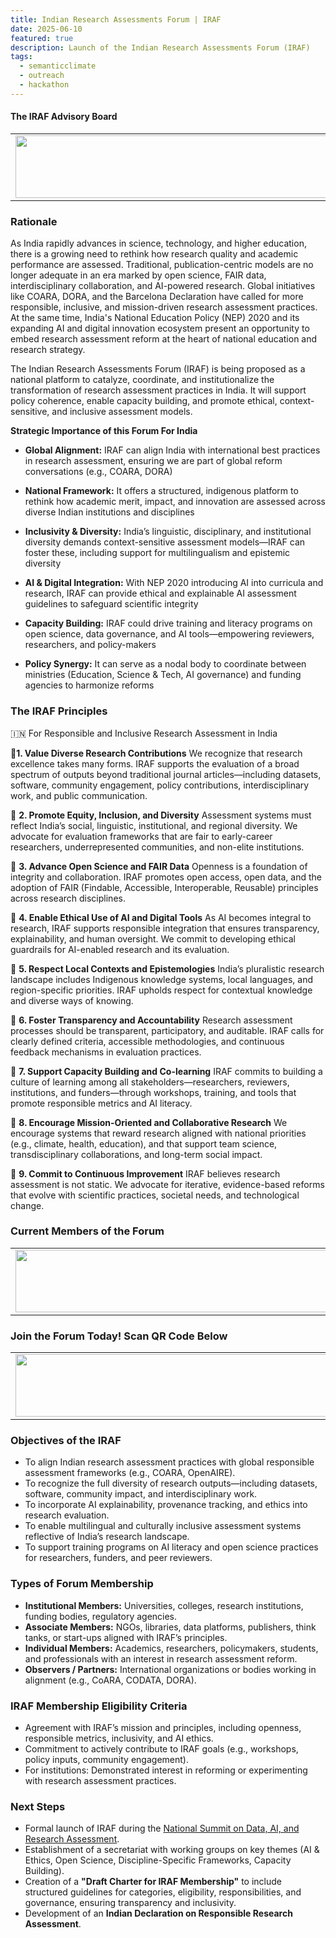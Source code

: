 ```yaml
---
title: Indian Research Assessments Forum | IRAF
date: 2025-06-10
featured: true
description: Launch of the Indian Research Assessments Forum (IRAF)
tags:
  - semanticclimate
  - outreach
  - hackathon
---
```


#### The IRAF Advisory Board

<table>
  <tr>
    <td>
      <img src='{{ "/static/img/events_all/forum_pic1.jpg" | url }}' width="500" height="100">
    </td>
  </tr>
</table>

### Rationale 

As India rapidly advances in science, technology, and higher education, there is a growing need to rethink how research quality and academic performance are assessed. Traditional, publication-centric models are no longer adequate in an era marked by open science, FAIR data, interdisciplinary collaboration, and AI-powered research. Global initiatives like COARA, DORA, and the Barcelona Declaration have called for more responsible, inclusive, and mission-driven research assessment practices. At the same time, India's National Education Policy (NEP) 2020 and its expanding AI and digital innovation ecosystem present an opportunity to embed research assessment reform at the heart of national education and research strategy.

The Indian Research Assessments Forum (IRAF) is being proposed as a national platform to catalyze, coordinate, and institutionalize the transformation of research assessment practices in India. It will support policy coherence, enable capacity building, and promote ethical, context-sensitive, and inclusive assessment models.

**Strategic Importance of this Forum For India**

- **Global Alignment:** IRAF can align India with international best practices in research assessment, ensuring we are part of global reform conversations (e.g., COARA, DORA)

- **National Framework:** It offers a structured, indigenous platform to rethink how academic merit, impact, and innovation are assessed across diverse Indian institutions and disciplines

- **Inclusivity & Diversity:** India’s linguistic, disciplinary, and institutional diversity demands context-sensitive assessment models—IRAF can foster these, including support for multilingualism and epistemic diversity

- **AI & Digital Integration:** With NEP 2020 introducing AI into curricula and research, IRAF can provide ethical and explainable AI assessment guidelines to safeguard scientific integrity

- **Capacity Building:** IRAF could drive training and literacy programs on open science, data governance, and AI tools—empowering reviewers, researchers, and policy-makers

- **Policy Synergy:** It can serve as a nodal body to coordinate between ministries (Education, Science & Tech, AI governance) and funding agencies to harmonize reforms

### The IRAF Principles 
🇮🇳 For Responsible and Inclusive Research Assessment in India

🔹**1. Value Diverse Research Contributions**
We recognize that research excellence takes many forms. IRAF supports the evaluation of a broad spectrum of outputs beyond traditional journal articles—including datasets, software, community engagement, policy contributions, interdisciplinary work, and public communication.

🔹 **2. Promote Equity, Inclusion, and Diversity**
Assessment systems must reflect India’s social, linguistic, institutional, and regional diversity. We advocate for evaluation frameworks that are fair to early-career researchers, underrepresented communities, and non-elite institutions.

🔹 **3. Advance Open Science and FAIR Data**
Openness is a foundation of integrity and collaboration. IRAF promotes open access, open data, and the adoption of FAIR (Findable, Accessible, Interoperable, Reusable) principles across research disciplines.

🔹 **4. Enable Ethical Use of AI and Digital Tools**
As AI becomes integral to research, IRAF supports responsible integration that ensures transparency, explainability, and human oversight. We commit to developing ethical guardrails for AI-enabled research and its evaluation.

🔹 **5. Respect Local Contexts and Epistemologies**
India’s pluralistic research landscape includes Indigenous knowledge systems, local languages, and region-specific priorities. IRAF upholds respect for contextual knowledge and diverse ways of knowing.

🔹 **6. Foster Transparency and Accountability**
Research assessment processes should be transparent, participatory, and auditable. IRAF calls for clearly defined criteria, accessible methodologies, and continuous feedback mechanisms in evaluation practices.

🔹 **7. Support Capacity Building and Co-learning**
IRAF commits to building a culture of learning among all stakeholders—researchers, reviewers, institutions, and funders—through workshops, training, and tools that promote responsible metrics and AI literacy.

🔹 **8. Encourage Mission-Oriented and Collaborative Research**
We encourage systems that reward research aligned with national priorities (e.g., climate, health, education), and that support team science, transdisciplinary collaborations, and long-term social impact.

🔹 **9. Commit to Continuous Improvement**
IRAF believes research assessment is not static. We advocate for iterative, evidence-based reforms that evolve with scientific practices, societal needs, and technological change.

### Current Members of the Forum 

<table>
  <tr>
    <td>
      <img src='{{ "/static/img/events_all/forum_pic5.jpeg" | url }}' width="500" height="100">
    </td>
  </tr>
</table>


### Join the Forum Today! Scan  QR Code Below

<table>
  <tr>
    <td>
      <img src='{{ "/static/img/events_all/forum_pic4.jpg" | url }}' width="500" height="100">
    </td>
  </tr>
</table>

### Objectives of the IRAF

- To align Indian research assessment practices with global responsible assessment frameworks (e.g., COARA, OpenAIRE).
- To recognize the full diversity of research outputs—including datasets, software, community impact, and interdisciplinary work.
- To incorporate AI explainability, provenance tracking, and ethics into research evaluation.
- To enable multilingual and culturally inclusive assessment systems reflective of India’s research landscape.
- To support training programs on AI literacy and open science practices for researchers, funders, and peer reviewers.

### Types of Forum Membership

- **Institutional Members:** Universities, colleges, research institutions, funding bodies, regulatory agencies.
- **Associate Members:** NGOs, libraries, data platforms, publishers, think tanks, or start-ups aligned with IRAF’s principles.
- **Individual Members:** Academics, researchers, policymakers, students, and professionals with an interest in research assessment reform.
- **Observers / Partners:** International organizations or bodies working in alignment (e.g., CoARA, CODATA, DORA).

### IRAF Membership Eligibility Criteria

- Agreement with IRAF’s mission and principles, including openness, responsible metrics, inclusivity, and AI ethics.
- Commitment to actively contribute to IRAF goals (e.g., workshops, policy inputs, community engagement).
- For institutions: Demonstrated interest in reforming or experimenting with research assessment practices.
  
### Next Steps

- Formal launch of IRAF during the [National Summit on Data, AI, and Research Assessment](https://semanticclimate.github.io/p/en/events/ALR_June25/).
- Establishment of a secretariat with working groups on key themes (AI & Ethics, Open Science, Discipline-Specific Frameworks, Capacity Building).
- Creation of a **"Draft Charter for IRAF Membership"** to include structured guidelines for categories, eligibility, responsibilities, and governance, ensuring transparency and inclusivity.
- Development of an **Indian Declaration on Responsible Research Assessment**.


